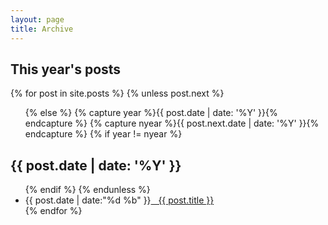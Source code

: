 ```yaml
---
layout: page
title: Archive
---
```



<section id="archive">
  <h2>This year's posts</h2>
{% for post in site.posts %}
  {% unless post.next %}
  <ul class="this">
  {% else %}
  {% capture year %}{{ post.date | date: '%Y' }}{% endcapture %}
  {% capture nyear %}{{ post.next.date | date: '%Y' }}{% endcapture %}
  {% if year != nyear %}
  </ul>
  <h2>{{ post.date | date: '%Y' }}</h2>
  <ul class="past">
  {% endif %}
  {% endunless %}
     <li><time>{{ post.date | date:"%d %b" }}</time><a href="{{ post.url }}">&nbsp;&nbsp;&nbsp;{{ post.title }}</a></li>
{% endfor %}
  </ul>

</section>
